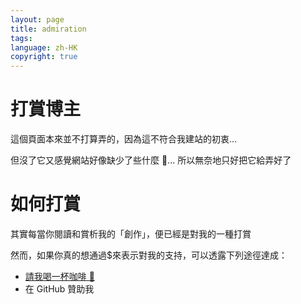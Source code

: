 ```yaml
---
layout: page
title: admiration
tags:
language: zh-HK
copyright: true
---
```

# 打賞博主
這個頁面本來並不打算弄的，因為這不符合我建站的初衷...

但沒了它又感覺網站好像缺少了些什麼 🤔... 所以無奈地只好把它給弄好了 

# 如何打賞
其實每當你閱讀和賞析我的「創作」，便已經是對我的一種打賞

然而，如果你真的想通過$來表示對我的支持，可以透露下列途徑達成：
- [請我喝一杯咖啡 🥹](https://buymeacoffee.com/yuzuk1shimotsuki)
- 在 GitHub 贊助我
